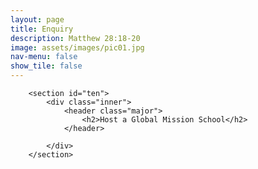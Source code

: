 ```yaml
---
layout: page
title: Enquiry
description: Matthew 28:18-20
image: assets/images/pic01.jpg
nav-menu: false
show_tile: false
---
```


<div id="main" class="alt">

        <section id="ten">
            <div class="inner">
                <header class="major">
                    <h2>Host a Global Mission School</h2>
                </header>
<script type="text/javascript" src="https://form.jotform.com/jsform/242473504837864"></script>
            </div>
        </section>

</div>